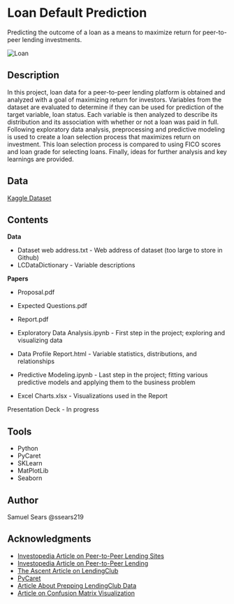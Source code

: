 # Loan Default Prediction

Predicting the outcome of a loan as a means to maximize return for peer-to-peer lending investments.

![Loan](https://cdn.pixabay.com/photo/2015/02/07/07/39/analysis-626881_960_720.jpg?raw=true)

## Description

In this project, loan data for a peer-to-peer lending platform is obtained and analyzed with a goal of maximizing return for investors. Variables from the dataset are evaluated to determine if they can be used for prediction of the target variable, loan status. Each variable is then analyzed to describe its distribution and its association with whether or not a loan was paid in full. Following exploratory data analysis, preprocessing and predictive modeling is used to create a loan selection process that maximizes return on investment. This loan selection process is compared to using FICO scores and loan grade for selecting loans. Finally, ideas for further analysis and key learnings are provided.

## Data

[Kaggle Dataset](https://www.kaggle.com/wordsforthewise/lending-club)

## Contents

**Data**  
* Dataset web address.txt - Web address of dataset (too large to store in Github)
* LCDataDictionary - Variable descriptions

**Papers**  
* Proposal.pdf
* Expected Questions.pdf
* Report.pdf
  
  
* Exploratory Data Analysis.ipynb - First step in the project; exploring and visualizing data
* Data Profile Report.html - Variable statistics, distributions, and relationships
* Predictive Modeling.ipynb - Last step in the project; fitting various predictive models and applying them to the business problem
* Excel Charts.xlsx - Visualizations used in the Report

Presentation Deck - In progress

## Tools
* Python
* PyCaret
* SKLearn
* MatPlotLib
* Seaborn

## Author

Samuel Sears @ssears219

## Acknowledgments

* [Investopedia Article on Peer-to-Peer Lending Sites](https://www.investopedia.com/articles/investing/092315/7-best-peertopeer-lending-websites.asp)
* [Investopedia Article on Peer-to-Peer Lending](https://www.investopedia.com/terms/p/peer-to-peer-lending.asp)
* [The Ascent Article on LendingClub](https://www.fool.com/the-ascent/personal-loans/articles/lendingclub-ending-its-p2p-lending-platform-now-what/)
* [PyCaret](https://pycaret.org/compare=models/)
* [Article About Prepping LendingClub Data](https://www.dataquest.io/blog/machine-learning-preparing-data/)
* [Article on Confusion Matrix Visualization](https://medium.com/@dtuk81/confusion-matrix-visualization-fc31e3f30fea)
